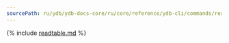 ```yaml
---
sourcePath: ru/ydb/ydb-docs-core/ru/core/reference/ydb-cli/commands/readtable.md
---
```

{% include [readtable.md](_includes/readtable.md) %}
